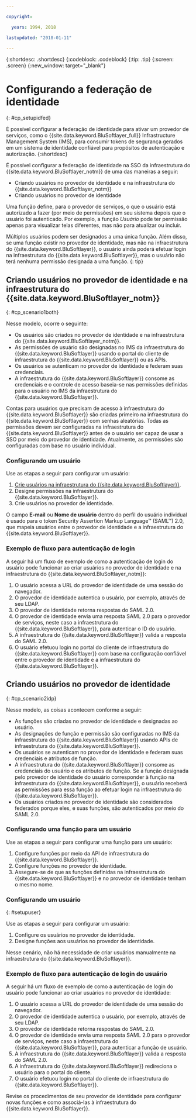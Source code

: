 ```yaml
---

copyright:

  years: 1994, 2018

lastupdated: "2018-01-11"

---
```


{:shortdesc: .shortdesc}
{:codeblock: .codeblock}
{:tip: .tip}
{:screen: .screen}
{:new_window: target="_blank"}

# Configurando a federação de identidade
{: #cp_setupidfed}

É possível configurar a federação de identidade para ativar um provedor de serviços, como o {{site.data.keyword.BluSoftlayer_full}} Infrastructure Management System (IMS), para consumir tokens de segurança gerados em um sistema de identidade confiável para propósitos de autenticação e autorização.
{:shortdesc}

É possível configurar a federação de identidade na SSO da infraestrutura do {{site.data.keyword.BluSoftlayer_notm}} de uma das maneiras a seguir:
* Criando usuários no provedor de identidade e na infraestrutura do {{site.data.keyword.BluSoftlayer_notm}}
* Criando usuários no provedor de identidade

Uma função define, para o provedor de serviços, o que o usuário está autorizado a fazer (por meio de permissões) em seu sistema depois que o usuário foi autenticado. Por exemplo, a função *Usuário* pode ter permissão apenas para visualizar telas diferentes, mas não para atualizar ou incluir.

Múltiplos usuários podem ser designados a uma única função. Além disso, se uma função existir no provedor de identidade, mas não na infraestrutura do {{site.data.keyword.BluSoftlayer}}, o usuário ainda poderá efetuar login na infraestrutura do {{site.data.keyword.BluSoftlayer}}, mas o usuário não terá nenhuma permissão designada a uma função.
{: tip}


## Criando usuários no provedor de identidade e na infraestrutura do {{site.data.keyword.BluSoftlayer_notm}}
{: #cp_scenario1both}

Nesse modelo, ocorre o seguinte:
* Os usuários são criados no provedor de identidade e na infraestrutura do {{site.data.keyword.BluSoftlayer_notm}}.
* As permissões de usuário são designadas no IMS da infraestrutura do {{site.data.keyword.BluSoftlayer}} usando o portal do cliente de infraestrutura do {{site.data.keyword.BluSoftlayer}} ou as APIs.
* Os usuários se autenticam no provedor de identidade e federam suas credenciais.
* A infraestrutura do {{site.data.keyword.BluSoftlayer}} consome as credenciais e o controle de acesso baseia-se nas permissões definidas para o usuário no IMS da infraestrutura do {{site.data.keyword.BluSoftlayer}}.

Contas para usuários que precisam de acesso à infraestrutura do {{site.data.keyword.BluSoftlayer}} são criadas primeiro na infraestrutura do {{site.data.keyword.BluSoftlayer}} com senhas aleatórias. Todas as permissões devem ser configuradas na infraestrutura do {{site.data.keyword.BluSoftlayer}} antes de o usuário ser capaz de usar a SSO por meio do provedor de identidade. Atualmente, as permissões são configuradas com base no usuário individual.

### Configurando um usuário
Use as etapas a seguir para configurar um usuário:

1. [Crie usuários na infraestrutura do {{site.data.keyword.BluSoftlayer}}](/docs/customer-portal/cpmanacctadduser.html#customerportal_addusertocpacct).
2. Designe permissões na infraestrutura do {{site.data.keyword.BluSoftlayer}}.
3. Crie usuários no provedor de identidade.

O campo **E-mail** ou **Nome de usuário** dentro do perfil do usuário individual é usado para o token Security Assertion Markup Language&trade; (SAML&trade;) 2.0, que mapeia usuários entre o provedor de identidade e a infraestrutura do {{site.data.keyword.BluSoftlayer}}.

### Exemplo de fluxo para autenticação de login
A seguir há um fluxo de exemplo de como a autenticação de login do usuário pode funcionar ao criar usuários no provedor de identidade e na infraestrutura do {{site.data.keyword.BluSoftlayer_notm}}:
1. O usuário acessa a URL do provedor de identidade de uma sessão do navegador.
2. O provedor de identidade autentica o usuário, por exemplo, através de seu LDAP.
3. O provedor de identidade retorna respostas do SAML 2.0.
4. O provedor de identidade envia uma resposta SAML 2.0 para o provedor de serviços, neste caso a infraestrutura do {{site.data.keyword.BluSoftlayer}}, para autenticar o ID do usuário.
5. A infraestrutura do {{site.data.keyword.BluSoftlayer}} valida a resposta do SAML 2.0.
6. O usuário efetuou login no portal do cliente de infraestrutura do {{site.data.keyword.BluSoftlayer}} com base na configuração confiável entre o provedor de identidade e a infraestrutura do {{site.data.keyword.BluSoftlayer}}.


## Criando usuários no provedor de identidade
{: #cp_scenario2idp}

Nesse modelo, as coisas acontecem conforme a seguir:
* As funções são criadas no provedor de identidade e designadas ao usuário.
* As designações de função e permissão são configuradas no IMS da infraestrutura do {{site.data.keyword.BluSoftlayer}} usando APIs de infraestrutura do {{site.data.keyword.BluSoftlayer}}.
* Os usuários se autenticam no provedor de identidade e federam suas credenciais e atributos de função.
* A infraestrutura do {{site.data.keyword.BluSoftlayer}} consome as credenciais do usuário e os atributos de função. Se a função designada pelo provedor de identidade do usuário corresponder à função na infraestrutura do {{site.data.keyword.BluSoftlayer}}, o usuário receberá as permissões para essa função ao efetuar login na infraestrutura do {{site.data.keyword.BluSoftlayer}}.
* Os usuários criados no provedor de identidade são considerados federados porque eles, e suas funções, são autenticados por meio do SAML 2.0.

### Configurando uma função para um usuário
Use as etapas a seguir para configurar uma função para um usuário:

1. Configure funções por meio da API de infraestrutura do {{site.data.keyword.BluSoftlayer}}.
2. Configure funções no provedor de identidade.
3. Assegure-se de que as funções definidas na infraestrutura do {{site.data.keyword.BluSoftlayer}} e no provedor de identidade tenham o mesmo nome.

### Configurando um usuário
{: #setupuser}

Use as etapas a seguir para configurar um usuário:

1. Configure os usuários no provedor de identidade.
2. Designe funções aos usuários no provedor de identidade.

Nesse cenário, não há necessidade de criar usuários manualmente na infraestrutura do {{site.data.keyword.BluSoftlayer}}.

### Exemplo de fluxo para autenticação de login do usuário
A seguir há um fluxo de exemplo de como a autenticação de login do usuário pode funcionar ao criar usuários no provedor de identidade:
1. O usuário acessa a URL do provedor de identidade de uma sessão do navegador.
2. O provedor de identidade autentica o usuário, por exemplo, através de seu LDAP.
3. O provedor de identidade retorna respostas do SAML 2.0.
4. O provedor de identidade envia uma resposta SAML 2.0 para o provedor de serviços, neste caso a infraestrutura do {{site.data.keyword.BluSoftlayer}}, para autenticar a função de usuário.
5. A infraestrutura do {{site.data.keyword.BluSoftlayer}} valida a resposta do SAML 2.0.
6. A infraestrutura do {{site.data.keyword.BluSoftlayer}} redireciona o usuário para o portal do cliente.
7. O usuário efetuou login no portal do cliente de infraestrutura do {{site.data.keyword.BluSoftlayer}}.

Revise os procedimentos de seu provedor de identidade para configurar novas funções e como associá-las à infraestrutura do {{site.data.keyword.BluSoftlayer}}.
